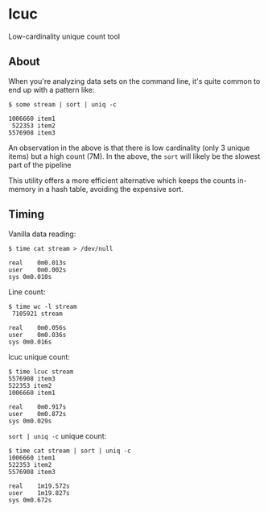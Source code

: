 # lcuc
Low-cardinality unique count tool

## About

When you're analyzing data sets on the command line, it's quite common to end up with a pattern like:

```
$ some stream | sort | uniq -c

1006660 item1
 522353 item2
5576908 item3
```

An observation in the above is that there is low cardinality (only 3 unique items) but a high count (7M).  In the above, the `sort` will likely be the slowest part of the pipeline

This utility offers a more efficient alternative which keeps the counts in-memory in a hash table, avoiding the expensive sort.

## Timing

Vanilla data reading:
```
$ time cat stream > /dev/null

real	0m0.013s
user	0m0.002s
sys	0m0.010s
```

Line count:
```
$ time wc -l stream
 7105921 stream

real	0m0.056s
user	0m0.036s
sys	0m0.016s
```

lcuc unique count:
```
$ time lcuc stream
5576908 item3
522353 item2
1006660 item1

real	0m0.917s
user	0m0.872s
sys	0m0.029s
```

`sort | uniq -c` unique count:
```
$ time cat stream | sort | uniq -c
1006660 item1
522353 item2
5576908 item3

real	1m19.572s
user	1m19.827s
sys	0m0.672s
```
